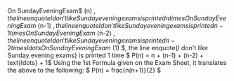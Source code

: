 On SundayEveningExam$ (n) $, the line enquote{I don't like Sunday evening exams} is printed n times 
On SundayEveningExam$ (n-1) $, the line enquote{I don't like Sunday evening exams} is printed n-1 times 
On SundayEveningExam$ (n-2) $, the line enquote{I don't like Sunday evening exams} is printed n-2 times 
ldots 
On SundayEveningExam$ (1) $, the line enquote{I don't like Sunday evening exams} is printed 1 time 
$ P(n) = n + (n-1) + (n-2) + text{ldots} + 1$
Using the 1st Formula given on the Exam Sheet, it translates the above to the following:
$ P(n) = frac{n(n+1)}{2} $
